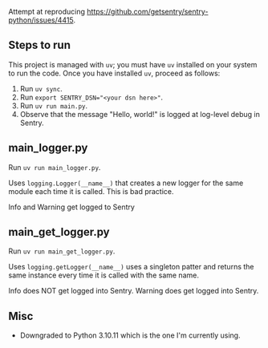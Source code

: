Attempt at reproducing https://github.com/getsentry/sentry-python/issues/4415.

## Steps to run

This project is managed with `uv`; you must have `uv` installed on your system to run the code. Once you have installed `uv`, proceed as follows:

1. Run `uv sync`.
2. Run `export SENTRY_DSN="<your dsn here>"`.
3. Run `uv run main.py`.
4. Observe that the message "Hello, world!" is logged at log-level debug in Sentry.

## main_logger.py

Run `uv run main_logger.py`.

Uses `logging.Logger(__name__)` that creates a new logger for the same module each time it is called. This is bad practice.

Info and Warning get logged to Sentry

## main_get_logger.py

Run `uv run main_get_logger.py`.

Uses `logging.getLogger(__name__)` uses a singleton patter and returns the same instance every time it is called with the same name.

Info does NOT get logged into Sentry.
Warning does get logged into Sentry.

## Misc

- Downgraded to Python 3.10.11 which is the one I'm currently using.

